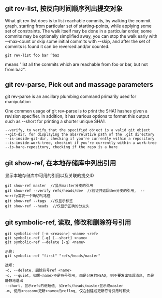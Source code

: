 ## git rev-list, 按反向时间顺序列出提交对象

What git rev-list does is to list reachable commits, by walking the commit graph, starting from particular set of starting-points, while applying some set of constraints. The walk itself may be done in a particular order, some commits may be optionally simplified away, you can stop the walk early with --max-count or skip some initial commits with --skip, and after the set of commits is found it can be reversed and/or counted.

```
git rev-list foo bar ^baz
```
means "list all the commits which are reachable from foo or bar, but not from baz".

## git rev-parse, Pick out and massage parameters

git rev-parse is an ancillary plumbing command primarily used for manipulation

One common usage of git rev-parse is to print the SHA1 hashes given a revision specifier. In addition, it has various options to format this output such as --short for printing a shorter unique SHA1.

```
--verify, to verify that the specified object is a valid git object
--git-dir, for displaying the abs/relative path of the .git directory
--is-inside-git-dir, checking if you're currently within a repository
--is-inside-work-tree, checkint if you're currently within a work-tree
--is-bare-repository, checking if the repo is a bare
```

## git show-ref, 在本地存储库中列出引用

显示本地存储库中可用的引用以及关联的提交ID

```
git show-ref master  //显示master分支的引用
git show-ref --verify refs/heads/dev  //验证并返回dev分支的引用,  --verify需要一个确切的路径
git show-ref --tags  //仅显示标签
git show-ref --heads  //仅显示正确的分支头
```

## git symbolic-ref, 读取, 修改和删除符号引用

```
git symbolic-ref [-m <reason>] <name> <ref>
git symbolic-ref [-q] [--short] <name>
git symbolic-ref --delete [-q] <name>

示例:
git symbolic-ref "first" "refs/heads/master"
```

```
选项:
-d, --delete, 删除符号ref <name>
-q, --quiet, 如果<name>不是符号引用, 而是分离的HEAD, 则不要发出错误消息, 而是静静地退出
--short, 显示refs的缩短值, 如refs/heads/master显示成master
-m, 使用<reason>更新<name>的reflog, 仅在创建或更新符号引用时有效
```
